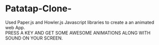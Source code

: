 # Patatap-Clone-
Used Paper.js and Howler.js  Javascript libraries to create a an animated web App.  
PRESS A KEY AND GET SOME AWESOME ANIMATIONS ALONG WITH SOUND ON YOUR SCREEN.
<Just a pinch of work is left in the project i.e. to complete the dictonary of Keys> 
